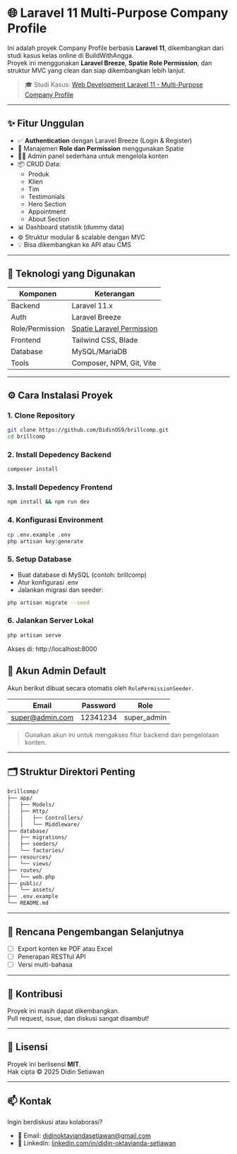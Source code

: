 # 🌐 Laravel 11 Multi-Purpose Company Profile

Ini adalah proyek Company Profile berbasis **Laravel 11**, dikembangkan dari studi kasus kelas online di BuildWithAngga.  
Proyek ini menggunakan **Laravel Breeze**, **Spatie Role Permission**, dan struktur MVC yang clean dan siap dikembangkan lebih lanjut.

> 🎓 Studi Kasus: [Web Development Laravel 11 - Multi-Purpose Company Profile](https://buildwithangga.com/kelas/web-development-laravel-11-multi-purpose-company-profile)

---

## ✨ Fitur Unggulan

- ✅ **Authentication** dengan Laravel Breeze (Login & Register)
- 🔐 Manajemen **Role dan Permission** menggunakan Spatie
- 🧑‍💼 Admin panel sederhana untuk mengelola konten
- 📦 CRUD Data:
  - Produk
  - Klien
  - Tim
  - Testimonials
  - Hero Section
  - Appointment
  - About Section
- 📊 Dashboard statistik (dummy data)
- ⚙️ Struktur modular & scalable dengan MVC
- 💡 Bisa dikembangkan ke API atau CMS

---

## 🔧 Teknologi yang Digunakan

| Komponen         | Keterangan                           |
|------------------|----------------------------------------|
| Backend          | Laravel 11.x                          |
| Auth             | Laravel Breeze                        |
| Role/Permission  | [Spatie Laravel Permission](https://github.com/spatie/laravel-permission) |
| Frontend         | Tailwind CSS, Blade                   |
| Database         | MySQL/MariaDB                         |
| Tools            | Composer, NPM, Git, Vite              |

---

## ⚙️ Cara Instalasi Proyek

### 1. Clone Repository

```bash
git clone https://github.com/DidinOS9/brillcomp.git
cd brillcomp
```
### 2. Install Depedency Backend
```bash
composer install
```

### 3. Install Depedency Frontend
```bash
npm install && npm run dev
```

### 4. Konfigurasi Environment
```bash
cp .env.example .env
php artisan key:generate
```

### 5. Setup Database
- Buat database di MySQL (contoh: brillcomp)
- Atur konfigurasi .env
- Jalankan migrasi dan seeder:

```bash
php artisan migrate --seed
```

### 6. Jalankan Server Lokal
```bash
php artisan serve
```
Akses di: http://localhost:8000


## 🔐 Akun Admin Default

Akun berikut dibuat secara otomatis oleh `RolePermissionSeeder`.

| Email            | Password   | Role         |
|------------------|------------|--------------|
| super@admin.com  | 12341234   | super_admin  |

> Gunakan akun ini untuk mengakses fitur backend dan pengelolaan konten.

---

## 🗂️ Struktur Direktori Penting

```bash
brillcomp/
├── app/
│   ├── Models/
│   ├── Http/
│   │   ├── Controllers/
│   │   └── Middleware/
├── database/
│   ├── migrations/
│   ├── seeders/
│   └── factories/
├── resources/
│   └── views/
├── routes/
│   └── web.php
├── public/
│   └── assets/
├── .env.example
└── README.md
```
---

## 🚧 Rencana Pengembangan Selanjutnya

- [ ] Export konten ke PDF atau Excel
- [ ] Penerapan RESTful API
- [ ] Versi multi-bahasa

---

## 🤝 Kontribusi

Proyek ini masih dapat dikembangkan.  
Pull request, issue, dan diskusi sangat disambut!

---

## 📄 Lisensi

Proyek ini berlisensi **MIT**.  
Hak cipta © 2025 Didin Setiawan

---

## 📫 Kontak

Ingin berdiskusi atau kolaborasi?

- 📧 Email: [didinoktaviandasetiawan@gmail.com](mailto:didinoktaviandasetiawan@gmail.com)  
- 🔗 LinkedIn: [linkedin.com/in/didin-oktavianda-setiawan](https://www.linkedin.com/in/didin-oktavianda-setiawan/)
